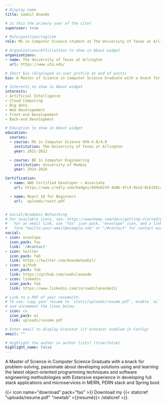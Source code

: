 ```yaml
---
# Display name
title: Saahil Anande

# Is this the primary user of the site?
superuser: true

# Role/position/tagline
role: MS in Computer Science student at The University of Texas at Arlington

# Organizations/Affiliations to show in About widget
organizations:
- name: The University of Texas at Arlington
  url: https://www.uta.edu/

# Short bio (displayed in user profile at end of posts)
bio: A Master of Science in Computer Science Graduate with a knack for problem-solving, passionate about developing solutions using and learning the latest object-oriented programming techniques and software engineering methodologies with Extensive experience in developing full stack applications and microservices in MERN, PERN stack and Spring boot.

# Interests to show in About widget
interests:
- Artificial Intelligence
- Cloud Computing
- Big data
- Web Developement
- Front-end Developement
- Back-end Development 

# Education to show in About widget
education:
  courses:
  - course: MS in Computer Science GPA-4.0/4.0
    institution: The University of Texas at Arlington
    year: 2021-2022

  - course: BE in Computer Engineering
    institution: University of Mumbai
    year: 2014-2018

Certification:
  - name: AWS Certified Developer – Associate
    url: https://www.credly.com/badges/049e8234-4a8b-47c4-9e1d-8cb193cad538/public_url

  - name: React 18 for Beginners
    url:  uploads/react.pdf


# Social/Academic Networking
# For available icons, see: https://wowchemy.com/docs/getting-started/page-builder/#icons
#   For an email link, use "fas" icon pack, "envelope" icon, and a link in the
#   form "mailto:your-email@example.com" or "/#contact" for contact widget.
social:
- icon: envelope
  icon_pack: fas
  link: '/#contact'
- icon: twitter
  icon_pack: fab
  link: https://twitter.com/AnandeSaahil/
- icon: github
  icon_pack: fab
  link: https://github.com/saahilanande
- icon: linkedin
  icon_pack: fab
  link: https://www.linkedin.com/in/saahilanande21/

# Link to a PDF of your resume/CV.
# To use: copy your resume to `static/uploads/resume.pdf`, enable `ai` icons in `params.toml`, 
# and uncomment the lines below.
- icon: cv
  icon_pack: ai
  link: uploads/resume.pdf

# Enter email to display Gravatar (if Gravatar enabled in Config)
email: ""

# Highlight the author in author lists? (true/false)
highlight_name: false
---
```


A Master of Science in Computer Science Graduate with a knack for problem-solving, passionate about developing solutions using and learning the latest object-oriented programming techniques and software engineering methodologies with Extensive experience in developing full stack applications and microservices in MERN, PERN stack and Spring boot.

{{< icon name="download" pack="fas" >}} Download my {{< staticref "uploads/resume.pdf" "newtab" >}}resumé{{< /staticref >}}.
